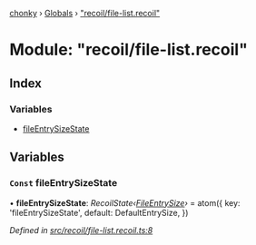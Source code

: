 [chonky](../README.md) › [Globals](../globals.md) › ["recoil/file-list.recoil"](_recoil_file_list_recoil_.md)

# Module: "recoil/file-list.recoil"

## Index

### Variables

* [fileEntrySizeState](_recoil_file_list_recoil_.md#const-fileentrysizestate)

## Variables

### `Const` fileEntrySizeState

• **fileEntrySizeState**: *RecoilState‹[FileEntrySize](../interfaces/_types_file_list_view_types_.fileentrysize.md)›* = atom<FileEntrySize>({
    key: 'fileEntrySizeState',
    default: DefaultEntrySize,
})

*Defined in [src/recoil/file-list.recoil.ts:8](https://github.com/TimboKZ/Chonky/blob/01ce777/src/recoil/file-list.recoil.ts#L8)*
